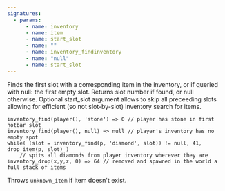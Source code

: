```yaml
---
signatures:
  - params:
      - name: inventory
      - name: item
      - name: start_slot
      - name: ""
      - name: inventory_findinventory
      - name: "null"
      - name: start_slot
---
```


Finds the first slot with a corresponding item in the inventory, or if queried
with null: the first empty slot. Returns slot number if found, or null
otherwise. Optional start_slot argument allows to skip all preceeding slots
allowing for efficient (so not slot-by-slot) inventory search for items.

```scarpet
inventory_find(player(), 'stone') => 0 // player has stone in first hotbar slot
inventory_find(player(), null) => null // player's inventory has no empty spot
while( (slot = inventory_find(p, 'diamond', slot)) != null, 41, drop_item(p, slot) )
    // spits all diamonds from player inventory wherever they are
inventory_drop(x,y,z, 0) => 64 // removed and spawned in the world a full stack of items
```

Throws `unknown_item` if item doesn't exist.
